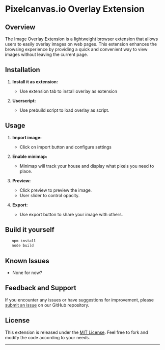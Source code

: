 # Pixelcanvas.io Overlay Extension

## Overview

The Image Overlay Extension is a lightweight browser extension that allows users to easily overlay images on web pages. This extension enhances the browsing experience by providing a quick and convenient way to view images without leaving the current page.

## Installation

1. **Install it as extension:**
   - Use extension tab to install overlay as extension

2. **Userscript:**
   - Use prebuild script to load overlay as script.

## Usage

1. **Import image:**
   - Click on import button and configure settings

2. **Enable minimap:**
   - Minimap will track your house and display what pixels you need to place.

3. **Preview:**
   - Click preview to preview the image.
   - User slider to control opacity.

4. **Export:**
   - Use export button to share your image with others.

## Build it yourself
```bash
   npm install
   node build
```

## Known Issues

- None for now?

## Feedback and Support

If you encounter any issues or have suggestions for improvement, please [submit an issue](https://github.com/0xa663/Pixelcanvas.io-overlay/issues) on our GitHub repository.

## License

This extension is released under the [MIT License](LICENSE). Feel free to fork and modify the code according to your needs.

---
